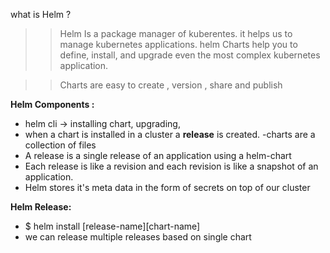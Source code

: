 what is Helm ?

>> Helm Is a package manager of kuberentes. it helps us to manage kubernetes applications. helm Charts help you to define, install, and upgrade even the most complex kubernetes application.

>> Charts are easy to create , version , share and publish

**********************************Helm Components :**********************************

- helm cli → installing chart, upgrading,
- when a chart is installed in a cluster a ****************release**************** is created.
-charts are a collection of files
- A release is a single release of an application using a helm-chart
- Each release is like a revision and each revision is like a snapshot of an application.
- Helm stores it's meta data in the form of secrets on top of our cluster
  
**Helm Release:**
  -  $ helm install [release-name][chart-name]
  - we can release multiple releases based on single chart